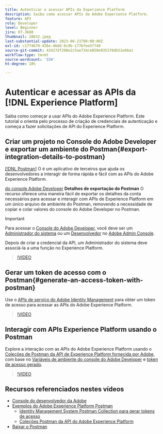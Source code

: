 ```yaml
---
title: Autenticar e acessar APIs da Experience Platform
description: Saiba como acessar APIs da Adobe Experience Platform.
feature: API
role: Developer
level: Beginner
jira: KT-3688
thumbnail: 28832.jpeg
last-substantial-update: 2023-06-21T00:00:00Z
exl-id: c1774670-436e-46dd-9c9b-177bfee5f749
source-git-commit: 42427df298e2c5ae734ce050e935378db51e66a1
workflow-type: tm+mt
source-wordcount: '334'
ht-degree: 18%

---
```


# Autenticar e acessar as APIs da [!DNL Experience Platform]

Saiba como começar a usar APIs do Adobe Experience Platform. Este tutorial o orienta pelo processo de criação de credenciais de autenticação e começa a fazer solicitações de API do Experience Platform.

## Criar um projeto no Console do Adobe Developer e exportar um ambiente do Postman{#export-integration-details-to-postman}

[[!DNL Postman]](https://www.postman.com/) O é um aplicativo de terceiros que ajuda os desenvolvedores a interagir de forma rápida e fácil com as APIs do Adobe Experience Platform.

[do console Adobe Developer](https://developer.adobe.com/console/home) **Detalhes de exportação do Postman** O recurso oferece uma maneira fácil de exportar os detalhes da conta necessários para acessar e interagir com APIs de Experience Platform em um único arquivo de ambiente do Postman, removendo a necessidade de copiar e colar valores do console do Adobe Developer no Postman.

>[!IMPORTANT]
>
>Para acessar o [Console do Adobe Developer](https://developer.adobe.com/console/home), você deve ser um [Administrador do sistema](https://helpx.adobe.com/br/enterprise/using/admin-roles.html) ou um [Desenvolvedor](https://helpx.adobe.com/enterprise/using/manage-developers.html#:~:text=Add%20developers%20to%20a%20single%20product%20profile&amp;text=In%20the%20Admin%20Console%2C%20navigate,in%20the%20upper%2Dright%20corner.) no [Adobe Admin Console](https://adminconsole.adobe.com).
>
> Depois de criar a credencial da API, um Administrador do sistema deve associá-la a uma função no Experience Platform.

>[!VIDEO](https://video.tv.adobe.com/v/28832/?quality=12&learn=on)




## Gerar um token de acesso com o Postman{#generate-an-access-token-with-postman}

Use o [APIs de serviço do Adobe Identity Management](https://github.com/adobe/experience-platform-postman-samples/tree/master/apis/ims) para obter um token de acesso para acessar as APIs do Adobe Experience Platform.

>[!VIDEO](https://video.tv.adobe.com/v/29698/?quality=12&learn=on)


## Interagir com APIs Experience Platform usando o Postman

Explore a interação com as APIs do Adobe Experience Platform usando o [Coleções de Postman da API de Experience Platform fornecida por Adobe](https://github.com/adobe/experience-platform-postman-samples/tree/master/apis/experience-platform), com base no [Variáveis de ambiente do console do Adobe Developer](#export-integration-details-to-postman) e [token de acesso gerado](#generate-an-access-token-with-postman).

>[!VIDEO](https://video.tv.adobe.com/v/29704/?quality=12&learn=on)


## Recursos referenciados nestes vídeos

* [Console do desenvolvedor da Adobe](https://developer.adobe.com/console/home)
* [Exemplos do Adobe Experience Platform Postman](https://github.com/adobe/experience-platform-postman-samples)
   * [Identity Management System Postman Collection para gerar tokens de acesso](https://github.com/adobe/experience-platform-postman-samples/tree/master/apis/ims)
   * [Coleções Postman da API do Adobe Experience Platform](https://github.com/adobe/experience-platform-postman-samples/tree/master/apis/experience-platform)
* [Baixar o Postman](https://www.postman.com/)
